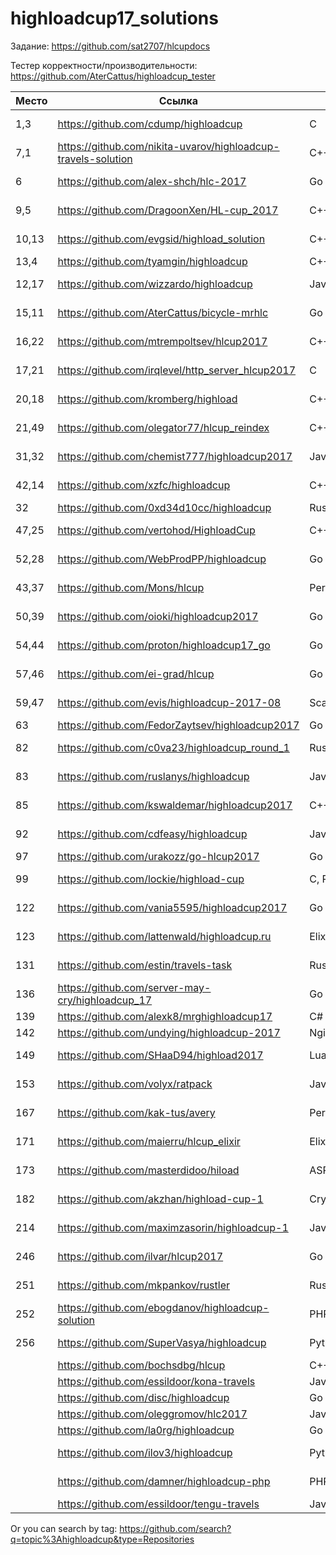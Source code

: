 # highloadcup17_solutions

Задание: https://github.com/sat2707/hlcupdocs

Тестер корректности/производительности: https://github.com/AterCattus/highloadcup_tester

| Место  | Ссылка | Язык | Штраф | Имя |
| ------------- | ------------- | ------------- | ------------- | ------------- |
| 1,3 | https://github.com/cdump/highloadcup | С | 121.81437 | Максим Андреев |
| 7,1 | https://github.com/nikita-uvarov/highloadcup-travels-solution | C++ | 127.10408 | Никита Уваров |
| 6 | https://github.com/alex-shch/hlc-2017 | Go | 134.54521 | Александр Щукин |
| 9,5 | https://github.com/DragoonXen/HL-cup_2017 | C++ | 136.28793 | Алексей Дичковский |
| 10,13 | https://github.com/evgsid/highload_solution | C++ | 136.47385 | Евгений Сидоренко |
| 13,4 | https://github.com/tyamgin/highloadcup | C++ | 137.02302 | Иван Тямгин |
| 12,17 | https://github.com/wizzardo/highloadcup | Java | 140.54994 | Mikhail Bobrutskov |
| 15,11 | https://github.com/AterCattus/bicycle-mrhlc | Go | 145.24654 | Алексей Акулович |
| 16,22 | https://github.com/mtrempoltsev/hlcup2017 | С++ | 145.83196 | Максим Тремпольцев |
| 17,21 | https://github.com/irqlevel/http_server_hlcup2017 | C | 146.49961 | Andrey Smetanin |
| 20,18 | https://github.com/kromberg/highload | С++ | 156.0643 | Егор Кромберг |
| 21,49 | https://github.com/olegator77/hlcup_reindex | C++ | 157.77575 | Oleg Gerasimov |
| 31,32 | https://github.com/chemist777/highloadcup2017 | Java+C | 189.76677 | Александр Харитонов |
| 42,14 | https://github.com/xzfc/highloadcup | C++ | 190.32211 | Jerky McJerkface |
| 32 | https://github.com/0xd34d10cc/highloadcup | Rust | 191.02502 | Jon Snow |
| 47,25 | https://github.com/vertohod/HighloadCup | С++, rapidjson | 202.42794 | Sergey Potapov |
| 52,28 | https://github.com/WebProdPP/highloadcup | Go | 207.89232 | Александр Майорский |
| 43,37 | https://github.com/Mons/hlcup | Perl | 212.34872 | Mons Anderson |
| 50,39 | https://github.com/oioki/highloadcup2017 | Go | 223.65799 | Alexander Oioki |
| 54,44 | https://github.com/proton/highloadcup17_go | Go | 234.53744 | Peter Savichev |
| 57,46 | https://github.com/ei-grad/hlcup | Go | 241.77205 | Андрей Григорьев |
| 59,47 | https://github.com/evis/highloadcup-2017-08 | Scala | 246.35233 | Evgeny Veretennikov |
| 63 | https://github.com/FedorZaytsev/highloadcup2017 | Go | 249.87749 | Fedor Zaytsev |
| 82 | https://github.com/c0va23/highloadcup_round_1 | Rust | 272.86656 | Дмитрий Федоренко |
| 83 | https://github.com/ruslanys/highloadcup | Java | 274.20083 | Руслан Молчанов |
| 85 | https://github.com/kswaldemar/highloadcup2017 | C++ | 279.64737 | Киселев Владимир |
| 92 | https://github.com/cdfeasy/highloadcup | Java | 303.86881 | Дмитрий Асадуллин |
| 97 | https://github.com/urakozz/go-hlcup2017 | Go | 317.80908 | Юра Козырев |
| 99 | https://github.com/lockie/highload-cup | C, Python | 325.2246 | Андрей Кравчукъ |
| 122 | https://github.com/vania5595/highloadcup2017 | Go | 468.68194 | Ваня Широкопояс |
| 123 | https://github.com/lattenwald/highloadcup.ru | Elixir | 506.82566 | Александр Кюсев |
| 131 | https://github.com/estin/travels-task | Rust | 791.69732 | Евгений Татаркин |
| 136 | https://github.com/server-may-cry/highloadcup_17 | Go | 1028.86225 | Сергей Оплетаев |
| 139 | https://github.com/alexk8/mrghighloadcup17 | C# | 1296.42748 | Alex K |
| 142 | https://github.com/undying/highloadcup-2017 | Nginx+Lua+Redis | 2126.16902 | Денис Божок |
| 149 | https://github.com/SHaaD94/highload2017 | Lua+Tarantool | 3565.56944 | Евгений Зуйкин |
| 153 | https://github.com/volyx/ratpack | Java | 4431.67258 | Дмитрий Волыхин |
| 167 | https://github.com/kak-tus/avery | Perl | 18866.41 | Андрей Кузьмин |
| 171 | https://github.com/maierru/hlcup_elixir | Elixir | 37226.29 | Юрий Кудряшов |
| 173 | https://github.com/masterdidoo/hiload | ASP.NET Core | 48041.27 | Александр Семенов |
| 182 | https://github.com/akzhan/highload-cup-1 | Crystal | 249142.25 | Akzhan Abdulin |
| 214 | https://github.com/maximzasorin/highloadcup-1 | Javascript | 649548.64 | Maxim Zasorin |
| 246 | https://github.com/ilvar/hlcup2017 | Go | 1284090.51 | Arcady Chumachenko |
| 251 | https://github.com/mkpankov/rustler | Rust | 1413777.27 | Михаил Панков |
| 252 | https://github.com/ebogdanov/highloadcup-solution | PHP | 1436469.91 | Евгений Богданов |
| 256 | https://github.com/SuperVasya/highloadcup | Python | 1514831.39 | Eugene Karimov |
|  | https://github.com/bochsdbg/hlcup | C++ |  |  |
|  | https://github.com/essildoor/kona-travels | Java |  |  |
|  | https://github.com/disc/highloadcup | Go |  |  |
|  | https://github.com/oleggromov/hlc2017 | Javascript |  | Oleg Gromov |
|  | https://github.com/la0rg/highloadcup | Go |  |  |
|  | https://github.com/ilov3/highloadcup | Python |  | Bulat Kurbangaliev |
|  | https://github.com/damner/highloadcup-php | PHP |  | Денис Винокуров |
|  | https://github.com/essildoor/tengu-travels | Java |  |  |

Or you can search by tag: https://github.com/search?q=topic%3Ahighloadcup&type=Repositories